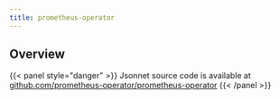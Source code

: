 ```yaml
---
title: prometheus-operator
---
```


## Overview



{{< panel style="danger" >}}
Jsonnet source code is available at [github.com/prometheus-operator/prometheus-operator](https://github.com/prometheus-operator/prometheus-operator/tree/master/jsonnet/mixin)
{{< /panel >}}

